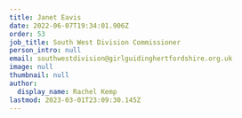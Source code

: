 ```yaml
---
title: Janet Eavis
date: 2022-06-07T19:34:01.906Z
order: 53
job_title: South West Division Commissioner
person_intro: null
email: southwestdivision@girlguidinghertfordshire.org.uk
image: null
thumbnail: null
author:
  display_name: Rachel Kemp
lastmod: 2023-03-01T23:09:30.145Z
---
```

